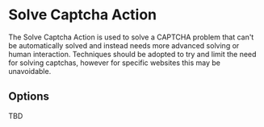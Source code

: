 # Solve Captcha Action
The Solve Captcha Action is used to solve a CAPTCHA problem that can't be automatically solved and instead needs more advanced solving or human interaction. Techniques should be adopted to try and limit the need for solving captchas, however for specific websites this may be unavoidable.

## Options
TBD